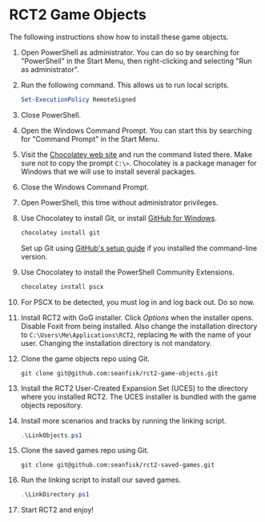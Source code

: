 RCT2 Game Objects
=================

The following instructions show how to install these game objects.

1. Open PowerShell as administrator. You can do so by searching for "PowerShell" in the Start Menu, then right-clicking and selecting "Run as administrator".

1. Run the following command. This allows us to run local scripts.

    ```powershell
    Set-ExecutionPolicy RemoteSigned
    ```

1. Close PowerShell.

1. Open the Windows Command Prompt. You can start this by searching for "Command Prompt" in the Start Menu.

1. Visit the [Chocolatey web site][choco] and run the command listed there. Make sure not to copy the prompt `C:\>`. Chocolatey is a package manager for Windows that we will use to install several packages.

1. Close the Windows Command Prompt.

1. Open PowerShell, this time without administrator privileges.

1. Use Chocolatey to install Git, or install [GitHub for Windows][gh-win].

    ```powershell
    chocolatey install git
    ```

    Set up Git using [GitHub's setup guide][gh-setup] if you installed the command-line version.

1. Use Chocolatey to install the PowerShell Community Extensions.

    ```powershell
    chocolatey install pscx
    ```

1. For PSCX to be detected, you must log in and log back out. Do so now.

1. Install RCT2 with GoG installer. Click *Options* when the installer opens. Disable Foxit from being installed. Also change the installation directory to `C:\Users\Me\Applications\RCT2`, replacing `Me` with the name of your user. Changing the installation directory is not mandatory.

1. Clone the game objects repo using Git.

    ```
    git clone git@github.com:seanfisk/rct2-game-objects.git
    ```

1. Install the RCT2 User-Created Expansion Set (UCES) to the directory where you installed RCT2. The UCES installer is bundled with the game objects repository.

1. Install more scenarios and tracks by running the linking script.

    ```powershell
    .\LinkObjects.ps1
    ```

1. Clone the saved games repo using Git.

    ```
    git clone git@github.com:seanfisk/rct2-saved-games.git
    ```

1. Run the linking script to install our saved games.

    ```powershell
    .\LinkDirectory.ps1
    ```

1. Start RCT2 and enjoy!

[choco]: http://chocolatey.org/
[gh-win]: https://windows.github.com/
[gh-setup]: https://help.github.com/articles/set-up-git